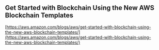 ## Get Started with Blockchain Using the New AWS Blockchain Templates
  
  [https://aws.amazon.com/blogs/aws/get-started-with-blockchain-using-the-new-aws-blockchain-templates/](https://aws.amazon.com/blogs/aws/get-started-with-blockchain-using-the-new-aws-blockchain-templates/)